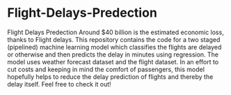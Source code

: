 # Flight-Delays-Predection
Flight Delays Predection
Around $40 billion is the estimated economic loss, thanks to Flight delays. This repository contains the code for a two staged (pipelined) machine learning model which classifies the flights are delayed or otherwise and then predicts the delay in minutes using regression. The model uses weather forecast dataset and the flight dataset.
In an effort to cut costs and keeping in mind the comfort of passengers, this model hopefully helps to reduce the delay prediction of flights and thereby the delay itself. Feel free to check it out!
